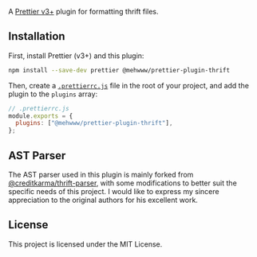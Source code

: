 A [Prettier v3+](https://prettier.io/) plugin for formatting thrift files.

## Installation

First, install Prettier (v3+) and this plugin:

```bash
npm install --save-dev prettier @mehwww/prettier-plugin-thrift
```

Then, create a [`.prettierrc.js`](https://prettier.io/docs/en/configuration.html) file in the root of your project, and add the plugin to the `plugins` array:

```js
// .prettierrc.js
module.exports = {
  plugins: ["@mehwww/prettier-plugin-thrift"],
};
```

## AST Parser

The AST parser used in this plugin is mainly forked from [@creditkarma/thrift-parser](https://github.com/creditkarma/thrift-parser), with some modifications to better suit the specific needs of this project. I would like to express my sincere appreciation to the original authors for his excellent work.

## License

This project is licensed under the MIT License.